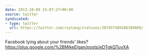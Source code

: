 ```yaml
---
date: 2013-10-09 15:07:27+00:00
source: twitter
syndicated:
- type: twitter
  url: https://twitter.com/roytang/statuses/387957489108389889/
---
```


Facebook lying about your friends' likes? https://plus.google.com/%2BMikeElgan/posts/eDTgkQTuvXA